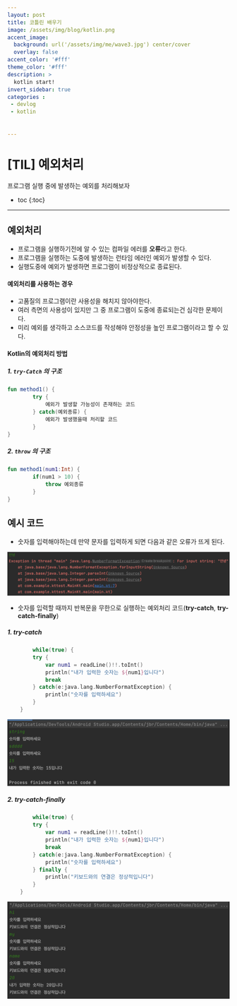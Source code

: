 ```yaml
---
layout: post
title: 코틀린 배우기
image: /assets/img/blog/kotlin.png
accent_image: 
  background: url('/assets/img/me/wave3.jpg') center/cover
  overlay: false
accent_color: '#fff'
theme_color: '#fff'
description: >
  kotlin start!
invert_sidebar: true
categories :
 - devlog	
 - kotlin


---
```


# [TIL] 예외처리

프로그램 실행 중에 발생하는 예외를 처리해보자

* toc
{:toc}
---



## 예외처리

- 프로그램을 실행하기전에 알 수 있는 컴파일 에러를 **오류**라고 한다.
- 프로그램을 실행하는 도중에 발생하는 런타임 에러인 예외가 발생할 수 있다.
- 실행도중에 예외가 발생하면 프로그램이 비정상적으로 종료된다.

#### 예외처리를 사용하는 경우

- 고품질의 프로그램이란 사용성을 해치지 않아야한다.
- 여러 측면의 사용성이 있지만 그 중 프로그램이 도중에 종료되는건 심각한 문제이다.
- 미리 예외를 생각하고 소스코드를 작성해야 안정성을 높인 프로그램이라고 할 수 있다.

#### Kotlin의 예외처리 방법

##### 1. `try-Catch` 의 구조

```kotlin
fun method1() {
		try {
			예외가 발생할 가능성이 존재하는 코드
		} catch(예외종류) {
			예외가 발생했을때 처리할 코드
		}
}
```

##### 2. `throw` 의 구조

```kotlin
fun method1(num1:Int) {
		if(num1 > 10) {
			throw 예외종류
		}
}
```



## 예시 코드

- 숫자를 입력해야하는데 만약 문자를 입력하게 되면 다음과 같은 오류가 뜨게 된다.

![image-20230724201004437](https://github.com/SoftyChoo/softychoo.github.io/raw/main/assets/img/blog/image-20230724201004437.png)

- 숫자를 입력할 때까지 반복문을 무한으로 실행하는 예외처리 코드(**try-catch**, **try-catch-finally**)

##### 1. try-catch

```kotlin
		while(true) {
        try {
            var num1 = readLine()!!.toInt()
            println("내가 입력한 숫자는 ${num1}입니다")
            break
        } catch(e:java.lang.NumberFormatException) {
            println("숫자를 입력하세요")
        }
    }
```

![image-20230724201653610](https://github.com/SoftyChoo/softychoo.github.io/raw/main/assets/img/blog/image-20230724201653610.png)

##### 2. try-catch-finally

```kotlin
		while(true) {
        try {
            var num1 = readLine()!!.toInt()
            println("내가 입력한 숫자는 ${num1}입니다")
            break
        } catch(e:java.lang.NumberFormatException) {
            println("숫자를 입력하세요")
        } finally {
            println("키보드와의 연결은 정상적입니다")
        }
    }
```

![image-20230724201730442](https://github.com/SoftyChoo/softychoo.github.io/raw/main/assets/img/blog/image-20230724201730442.png)